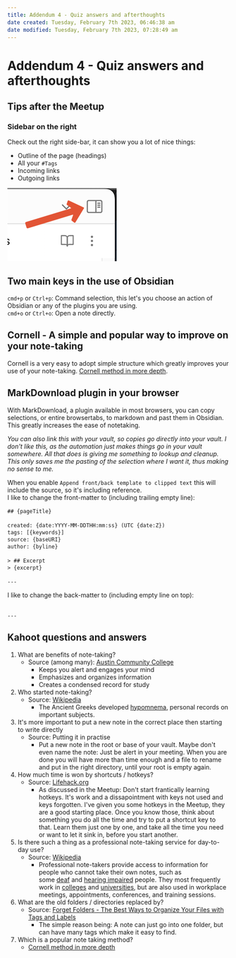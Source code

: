 ```yaml
---
title: Addendum 4 - Quiz answers and afterthoughts
date created: Tuesday, February 7th 2023, 06:46:38 am
date modified: Tuesday, February 7th 2023, 07:28:49 am
---
```

# Addendum 4 - Quiz answers and afterthoughts

## Tips after the Meetup

### Sidebar on the right

Check out the right side-bar, it can show you a lot of nice things:
- Outline of the page (headings)
- All your `#Tags`
- Incoming links
- Outgoing links

![|100](assets/Addendum%204%20-%20Quiz%20answers%20and%20afterthoughts%20-%20Sidebar.png)

## Two main keys in the use of Obsidian

`cmd+p` or `Ctrl+p`: Command selection, this let's you choose an action of Obsidian or any of the plugins you are using.  
`cmd+o` or `Ctrl+o`: Open a note directly.

## Cornell - A simple and popular way to improve on your note-taking

Cornell is a very easy to adopt simple structure which greatly improves your use of your note-taking. [Cornell method in more depth](Addendum%203%20-%20Methods%20of%20Note-taking%20and%20Organizing.md#Cornell%20method%20in%20more%20depth).

## MarkDownload plugin in your browser

With MarkDownload, a plugin available in most browsers, you can copy selections, or entire browsertabs, to markdown and past them in Obsidian.  
This greatly increases the ease of notetaking.

*You can also link this with your vault, so copies go directly into your vault. I don't like this, as the automation just makes things go in your vault somewhere. All that does is giving me something to lookup and cleanup. This only saves me the pasting of the selection where I want it, thus making no sense to me.*

When you enable `Append front/back template to clipped text` this will include the source, so it's including reference.  
I like to change the front-matter to (including trailing empty line):

```
## {pageTitle}

created: {date:YYYY-MM-DDTHH:mm:ss} (UTC {date:Z})
tags: [{keywords}]
source: {baseURI}
author: {byline}

> ## Excerpt
> {excerpt}

---

```

I like to change the back-matter to (including empty line on top):

```

---
```

## Kahoot questions and answers

1. What are benefits of note-taking?
    - Source (among many): [Austin Community College](https://sites.austincc.edu/student-skills-workshops/taking-effective-notes/benefits-of-notetaking/)
        - Keeps you alert and engages your mind
        - Emphasizes and organizes information
        - Creates a condensed record for study
2. Who started note-taking?
    - Source: [Wikipedia](https://en.wikipedia.org/wiki/Note-taking)
        - The Ancient Greeks developed [hypomnema](https://en.wikipedia.org/wiki/Hypomnema "Hypomnema"), personal records on important subjects.
3. It's more important to put a new note in the correct place then starting to write directly
    - Source: Putting it in practise
        - Put a new note in the root or base of your vault. Maybe don't even name the note: Just be alert in your meeting. When you are done you will have more than time enough and a file to rename and put in the right directory, until your root is empty again.
4. How much time is won by shortcuts / hotkeys?
    - Source: [Lifehack.org](https://www.lifehack.org/561663/wen-shan-how-not-using-keyboard-shortcut-make-you-lose-64-hours-every-year)
        - As discussed in the Meetup: Don't start frantically learning hotkeys. It's work and a dissapointment with keys not used and keys forgotten. I've given you some hotkeys in the Meetup, they are a good starting place. Once you know those, think about something you do all the time and try to put a shortcut key to that. Learn them just one by one, and take all the time you need or want to let it sink in, before you start another.
5. Is there such a thing as a professional note-taking service for day-to-day use?
    - Source: [Wikipedia](https://en.wikipedia.org/wiki/Note-taking)
        - Professional note-takers provide access to information for people who cannot take their own notes, such as some [deaf](https://en.wikipedia.org/wiki/Deaf "Deaf") and [hearing impaired](https://en.wikipedia.org/wiki/Hearing_impaired "Hearing impaired") people. They most frequently work in [colleges](https://en.wikipedia.org/wiki/Colleges "Colleges") and [universities](https://en.wikipedia.org/wiki/Universities "Universities"), but are also used in workplace meetings, appointments, conferences, and training sessions.
6. What are the old folders / directories replaced by?
    - Source: [Forget Folders - The Best Ways to Organize Your Files with Tags and Labels](Addendum%203%20-%20Methods%20of%20Note-taking%20and%20Organizing.md#Forget%20Folders%20-%20The%20Best%20Ways%20to%20Organize%20Your%20Files%20with%20Tags%20and%20Labels)
        - The simple reason being: A note can just go into one folder, but can have many tags which make it easy to find.
7. Which is a popular note taking method?
    - [Cornell method in more depth](Addendum%203%20-%20Methods%20of%20Note-taking%20and%20Organizing.md#Cornell%20method%20in%20more%20depth)
